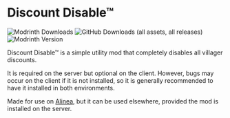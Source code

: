 <!-- modrinth_exclude.start -->
# Discount Disable™
![Modrinth Downloads](https://img.shields.io/modrinth/dt/rfDPl4PN?style=for-the-badge&logo=modrinth&color=%234c1&link=https%3A%2F%2Fmodrinth.com%2Fmod%2FrfDPl4PN) ![GitHub Downloads (all assets, all releases)](https://img.shields.io/github/downloads/maganoos/sigma-discounts/total?style=for-the-badge&logo=github&color=whitesmoke&link=https%3A%2F%2Fgithub.com%2Fmaganoos%2Fsigma-discounts) ![Modrinth Version](https://img.shields.io/modrinth/v/rfDPl4PN?style=for-the-badge&logo=semver)
<!-- modrinth_exclude.end -->Discount Disable™ is a simple utility mod that completely disables all villager discounts.

It is required on the server but optional on the client. However, bugs may occur on the client if it is not installed, so it is generally recommended to have it installed in both environments.

Made for use on [Alinea](https://alinea.gg), but it can be used elsewhere, provided the mod is installed on the server.